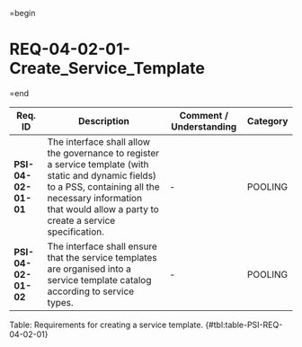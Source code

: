 =begin

# REQ-04-02-01-Create_Service_Template

=end

| Req. ID | Description | Comment / Understanding | Category |
| ------- | ----------- | ----------------------- | -------- |
| __PSI-04-02-01-01__ | The interface shall allow the governance to register a service template (with static and dynamic fields) to a PSS, containing all the necessary information that would allow a party to create a service specification. | - | POOLING |
| __PSI-04-02-01-02__ | The interface shall ensure that the service templates are organised into a service template catalog according to service types. | - | POOLING |

Table: Requirements for creating a service template. {#tbl:table-PSI-REQ-04-02-01}
